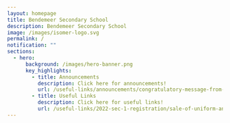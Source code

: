 ```yaml
---
layout: homepage
title: Bendemeer Secondary School
description: Bendemeer Secondary School
image: /images/isomer-logo.svg
permalink: /
notification: ""
sections:
  - hero:
      background: /images/hero-banner.png
      key_highlights:
        - title: Announcements
          description: Click here for announcements!
          url: /useful-links/announcements/congratulatory-message-from-dr-wan-rizal-adviser-to-jalan-besar-grc-gros
        - title: Useful Links
          description: Click here for useful links!
          url: /useful-links/2022-sec-1-registration/sale-of-uniform-and-books
---
```

